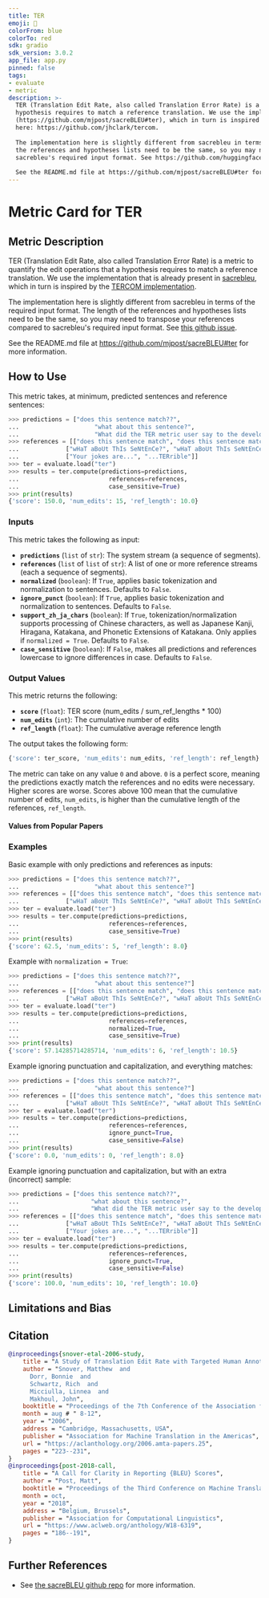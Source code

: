 ```yaml
---
title: TER
emoji: 🤗 
colorFrom: blue
colorTo: red
sdk: gradio
sdk_version: 3.0.2
app_file: app.py
pinned: false
tags:
- evaluate
- metric
description: >-
  TER (Translation Edit Rate, also called Translation Error Rate) is a metric to quantify the edit operations that a
  hypothesis requires to match a reference translation. We use the implementation that is already present in sacrebleu
  (https://github.com/mjpost/sacreBLEU#ter), which in turn is inspired by the TERCOM implementation, which can be found
  here: https://github.com/jhclark/tercom.
  
  The implementation here is slightly different from sacrebleu in terms of the required input format. The length of
  the references and hypotheses lists need to be the same, so you may need to transpose your references compared to
  sacrebleu's required input format. See https://github.com/huggingface/datasets/issues/3154#issuecomment-950746534
  
  See the README.md file at https://github.com/mjpost/sacreBLEU#ter for more information.
---
```


# Metric Card for TER

## Metric Description
TER (Translation Edit Rate, also called Translation Error Rate) is a metric to quantify the edit operations that a hypothesis requires to match a reference translation. We use the implementation that is already present in [sacrebleu](https://github.com/mjpost/sacreBLEU#ter), which in turn is inspired by the [TERCOM implementation](https://github.com/jhclark/tercom).

The implementation here is slightly different from sacrebleu in terms of the required input format. The length of the references and hypotheses lists need to be the same, so you may need to transpose your references compared to sacrebleu's required input format. See [this github issue](https://github.com/huggingface/datasets/issues/3154#issuecomment-950746534).

See the README.md file at https://github.com/mjpost/sacreBLEU#ter for more information.


## How to Use
This metric takes, at minimum, predicted sentences and reference sentences:
```python
>>> predictions = ["does this sentence match??",
...                     "what about this sentence?",
...                     "What did the TER metric user say to the developer?"]
>>> references = [["does this sentence match", "does this sentence match!?!"],
...             ["wHaT aBoUt ThIs SeNtEnCe?", "wHaT aBoUt ThIs SeNtEnCe?"],
...             ["Your jokes are...", "...TERrible"]]
>>> ter = evaluate.load("ter")
>>> results = ter.compute(predictions=predictions,
...                         references=references,
...                         case_sensitive=True)
>>> print(results)
{'score': 150.0, 'num_edits': 15, 'ref_length': 10.0}
```

### Inputs
This metric takes the following as input:
- **`predictions`** (`list` of `str`): The system stream (a sequence of segments).
- **`references`** (`list` of `list` of `str`): A list of one or more reference streams (each a sequence of segments).
- **`normalized`** (`boolean`): If `True`, applies basic tokenization and normalization to sentences. Defaults to `False`.
- **`ignore_punct`** (`boolean`): If `True`, applies basic tokenization and normalization to sentences. Defaults to `False`.
- **`support_zh_ja_chars`** (`boolean`): If `True`, tokenization/normalization supports processing of Chinese characters, as well as Japanese Kanji, Hiragana, Katakana, and Phonetic Extensions of Katakana. Only applies if `normalized = True`. Defaults to `False`.
- **`case_sensitive`** (`boolean`): If `False`, makes all predictions and references lowercase to ignore differences in case. Defaults to `False`.

### Output Values
This metric returns the following:
- **`score`** (`float`): TER score (num_edits / sum_ref_lengths * 100)
- **`num_edits`** (`int`): The cumulative number of edits
- **`ref_length`** (`float`): The cumulative average reference length

The output takes the following form:
```python
{'score': ter_score, 'num_edits': num_edits, 'ref_length': ref_length}
```

The metric can take on any value `0` and above. `0` is a perfect score, meaning the predictions exactly match the references and no edits were necessary. Higher scores are worse. Scores above 100 mean that the cumulative number of edits, `num_edits`, is higher than the cumulative length of the references, `ref_length`.

#### Values from Popular Papers


### Examples
Basic example with only predictions and references as inputs:
```python
>>> predictions = ["does this sentence match??",
...                     "what about this sentence?"]
>>> references = [["does this sentence match", "does this sentence match!?!"],
...             ["wHaT aBoUt ThIs SeNtEnCe?", "wHaT aBoUt ThIs SeNtEnCe?"]]
>>> ter = evaluate.load("ter")
>>> results = ter.compute(predictions=predictions, 
...                         references=references,
...                         case_sensitive=True)
>>> print(results)
{'score': 62.5, 'num_edits': 5, 'ref_length': 8.0}
```

Example with `normalization = True`:
```python
>>> predictions = ["does this sentence match??",
...                     "what about this sentence?"]
>>> references = [["does this sentence match", "does this sentence match!?!"],
...             ["wHaT aBoUt ThIs SeNtEnCe?", "wHaT aBoUt ThIs SeNtEnCe?"]]
>>> ter = evaluate.load("ter")
>>> results = ter.compute(predictions=predictions, 
...                         references=references, 
...                         normalized=True,
...                         case_sensitive=True)
>>> print(results)
{'score': 57.14285714285714, 'num_edits': 6, 'ref_length': 10.5}
```

Example ignoring punctuation and capitalization, and everything matches:
```python
>>> predictions = ["does this sentence match??",
...                     "what about this sentence?"]
>>> references = [["does this sentence match", "does this sentence match!?!"],
...             ["wHaT aBoUt ThIs SeNtEnCe?", "wHaT aBoUt ThIs SeNtEnCe?"]]
>>> ter = evaluate.load("ter")
>>> results = ter.compute(predictions=predictions, 
...                         references=references, 
...                         ignore_punct=True,
...                         case_sensitive=False)
>>> print(results)
{'score': 0.0, 'num_edits': 0, 'ref_length': 8.0}
```

Example ignoring punctuation and capitalization, but with an extra (incorrect) sample:
```python
>>> predictions = ["does this sentence match??",
...                    "what about this sentence?",
...                    "What did the TER metric user say to the developer?"]
>>> references = [["does this sentence match", "does this sentence match!?!"],
...             ["wHaT aBoUt ThIs SeNtEnCe?", "wHaT aBoUt ThIs SeNtEnCe?"],
...             ["Your jokes are...", "...TERrible"]]
>>> ter = evaluate.load("ter")
>>> results = ter.compute(predictions=predictions, 
...                         references=references,
...                         ignore_punct=True,
...                         case_sensitive=False)
>>> print(results)
{'score': 100.0, 'num_edits': 10, 'ref_length': 10.0}
```


## Limitations and Bias


## Citation
```bibtex
@inproceedings{snover-etal-2006-study,
    title = "A Study of Translation Edit Rate with Targeted Human Annotation",
    author = "Snover, Matthew  and
      Dorr, Bonnie  and
      Schwartz, Rich  and
      Micciulla, Linnea  and
      Makhoul, John",
    booktitle = "Proceedings of the 7th Conference of the Association for Machine Translation in the Americas: Technical Papers",
    month = aug # " 8-12",
    year = "2006",
    address = "Cambridge, Massachusetts, USA",
    publisher = "Association for Machine Translation in the Americas",
    url = "https://aclanthology.org/2006.amta-papers.25",
    pages = "223--231",
}
@inproceedings{post-2018-call,
    title = "A Call for Clarity in Reporting {BLEU} Scores",
    author = "Post, Matt",
    booktitle = "Proceedings of the Third Conference on Machine Translation: Research Papers",
    month = oct,
    year = "2018",
    address = "Belgium, Brussels",
    publisher = "Association for Computational Linguistics",
    url = "https://www.aclweb.org/anthology/W18-6319",
    pages = "186--191",
}
```

## Further References
- See [the sacreBLEU github repo](https://github.com/mjpost/sacreBLEU#ter) for more information.
